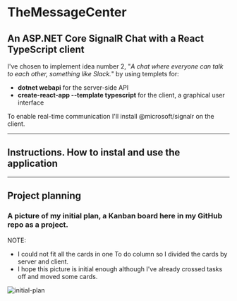 # TheMessageCenter
## An ASP.NET Core SignalR Chat with a React TypeScript client
I've chosen to implement idea number 2, "*A chat where everyone can talk to each other, something like Slack.*" by using templets for:
* **dotnet webapi** for the server-side API
* **create-react-app --template typescript** for the client, a graphical user interface

To enable real-time communication I'll install @microsoft/signalr on the client.
___________________________________________________________________________________________________________________________________________________________________________________
## Instructions. How to instal and use the application
___________________________________________________________________________________________________________________________________________________________________________________
## Project planning
### A picture of my initial plan, a Kanban board here in my GitHub repo as a project.
NOTE:
* I could not fit all the cards in one To do column so I divided the cards by server and client. 
* I hope this picture is initial enough although I've already crossed tasks off and moved some cards.


![initial-plan](https://user-images.githubusercontent.com/70144040/137262637-d2b77ea0-74af-41e6-ba27-01fe7db7ff4c.png)
